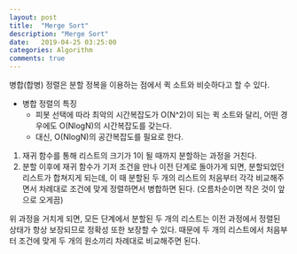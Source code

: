 ```yaml
---
layout: post
title:  "Merge Sort"
description: "Merge Sort"
date:   2019-04-25 03:25:00
categories: Algorithm
comments: true
---
```

병합(합병) 정렬은 분할 정복을 이용하는 점에서 퀵 소트와 비슷하다고 할 수 있다.

- 병합 정렬의 특징
  - 피봇 선택에 따라 최악의 시간복잡도가 O(N^2)이 되는 퀵 소트와 달리, 어떤 경우에도 O(NlogN)의 시간복잡도를 갖는다.
  - 대신, O(NlogN)의 공간복잡도를 필요로 한다.

1. 재귀 함수를 통해 리스트의 크기가 1이 될 때까지 분할하는 과정을 거친다.
2. 분할 이후에 재귀 함수가 기저 조건을 만나 이전 단계로 돌아가게 되면, 분할되었던 리스트가 합쳐지게 되는데, 이 때 분할된 두 개의 리스트의 처음부터 각각 비교해주면서 차례대로 조건에 맞게 정렬하면서 병합하면 된다. (오름차순이면 작은 것이 앞으로 오게끔)

위 과정을 거치게 되면, 모든 단계에서 분할된 두 개의 리스트는 이전 과정에서 정렬된 상태가 항상 보장되므로 정확성 또한 보장할 수 있다. 때문에 두 개의 리스트에서 처음부터 조건에 맞게 두 개의 원소끼리 차례대로 비교해주면 된다.

```c++
```

